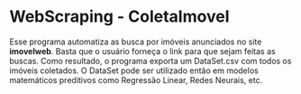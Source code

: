 # WebScraping - ColetaImovel
Esse programa automatiza as busca por imóveis anunciados no site **imovelweb**.
Basta que o usuário forneça o link para que sejam feitas as buscas.
Como resultado, o programa exporta um DataSet.csv com todos os imóveis coletados.
O DataSet pode ser utilizado então em modelos matemáticos preditivos como Regressão Linear, Redes Neurais, etc.
